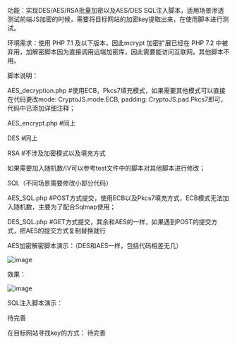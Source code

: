 功能：实现DES/AES/RSA批量加密以及AES/DES SQL注入脚本，适用场景渗透测试前端JS加密的时候，需要将目标网站的加密key提取出来，在使用脚本进行测试。

环境需求：使用 PHP 7.1 及以下版本，因此mcrypt 加密扩展已经在 PHP 7.2 中被弃用，加解密脚本因为直接调用远端加密库，因此需要能访问互联网，其他脚本不用。

脚本说明：

AES_decryption.php  #使用ECB，Pkcs7填充模式，如果需要其他模式可以直接在代码更改mode: CryptoJS.mode.ECB, padding: CryptoJS.pad.Pkcs7即可，代码中已添加详细注释；

AES_encrypt.php     #同上

DES                 #同上

RSA                 #不涉及加密模式以及填充方式

如果需要加入随机数/IV可以参考test文件中的脚本对其他脚本进行修改；


SQL（不同场景需要修改小部分代码）

AES_SQL.php         #POST方式提交，使用ECB以及Pkcs7填充方式，ECB模式无法加入随机数，主要为了配合Sqlmap使用；

DES_SQL.php         #GET方式提交，其余和AES的一样，如果遇到POST的提交方式，把AES的提交方式复制替换就行


AES加密解密脚本演示：（DES和AES一样，包括代码相差无几）


![image](https://user-images.githubusercontent.com/56350031/229034928-fc6c4814-8bce-4358-b387-eb54766dd03f.png)


效果：


![image](https://user-images.githubusercontent.com/56350031/229035051-bdeac323-37ff-4cb3-ac29-6ee98a55fe70.png)

SQL注入脚本演示：

待完善

在目标网站寻找key的方式：
待完善
